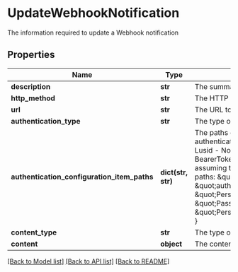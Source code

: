 # UpdateWebhookNotification

The information required to update a Webhook notification

## Properties
Name | Type | Description | Notes
------------ | ------------- | ------------- | -------------
**description** | **str** | The summary of the services provided by the notification | 
**http_method** | **str** | The HTTP method such as GET, POST, etc. to use on the request | 
**url** | **str** | The URL to send the request to | 
**authentication_type** | **str** | The type of authentication to use on the request | 
**authentication_configuration_item_paths** | **dict(str, str)** | The paths of the Configuration Store configuration items that contain the authentication configuration. Each  authentication type requires different keys:  - Lusid - None required  - BasicAuth - Requires &#39;Username&#39; and &#39;Password&#39;  - BearerToken - Requires &#39;BearerToken&#39;                e.g. the following would be valid assuming that the config is present in the configuration store at the  specified paths:                    \&quot;authenticationType\&quot;: \&quot;BasicAuth\&quot;,      \&quot;authenticationConfigurationItemPaths\&quot;: {          \&quot;Username\&quot;: \&quot;Personal/WebhookConfigurations/ExampleService/AdminUser\&quot;,          \&quot;Password\&quot;: \&quot;Personal/WebhookConfigurations/ExampleService/AdminPassword\&quot;      } | 
**content_type** | **str** | The type of the content e.g. Json | [optional] 
**content** | **object** | The content of the request | [optional] 

[[Back to Model list]](../README.md#documentation-for-models) [[Back to API list]](../README.md#documentation-for-api-endpoints) [[Back to README]](../README.md)


